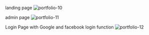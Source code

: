 landing page
![portfolio-10](https://github.com/DarrenFar/KYN/assets/136566606/0a8e4e76-a234-41d4-ad43-377dfa31cf7f)

admin page 
![portfolio-11](https://github.com/DarrenFar/KYN/assets/136566606/96e79005-56f6-4618-9aff-022205d4001e)

Login Page with Google and facebook login function
![portfolio-12](https://github.com/DarrenFar/KYN/assets/136566606/14170125-a3a8-485d-b1af-8d43fd91cbdc)
